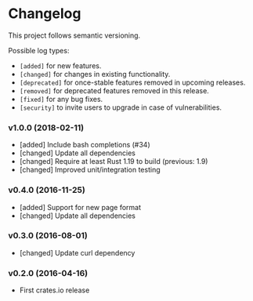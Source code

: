 # Changelog

This project follows semantic versioning.

Possible log types:

- `[added]` for new features.
- `[changed]` for changes in existing functionality.
- `[deprecated]` for once-stable features removed in upcoming releases.
- `[removed]` for deprecated features removed in this release.
- `[fixed]` for any bug fixes.
- `[security]` to invite users to upgrade in case of vulnerabilities.


### v1.0.0 (2018-02-11)

- [added] Include bash completions (#34)
- [changed] Update all dependencies
- [changed] Require at least Rust 1.19 to build (previous: 1.9)
- [changed] Improved unit/integration testing

### v0.4.0 (2016-11-25)

- [added] Support for new page format
- [changed] Update all dependencies

### v0.3.0 (2016-08-01)

- [changed] Update curl dependency

### v0.2.0 (2016-04-16)

- First crates.io release
